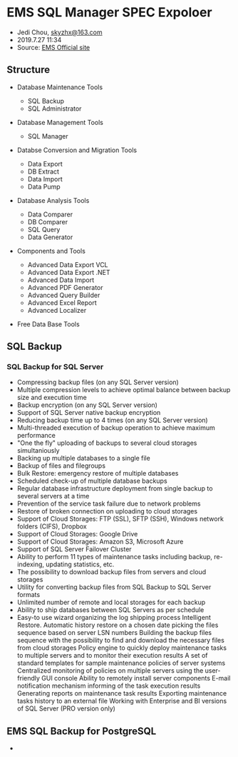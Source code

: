 # EMS SQL Manager SPEC Expoloer

* Jedi Chou, skyzhx@163.com
* 2019.7.27 11:34
* Source: [EMS Official site](https://www.sqlmanager.net/)

## Structure

* Database Maintenance Tools
  * SQL Backup
  * SQL Administrator
  
* Database Management Tools
  * SQL Manager
  
* Databse Conversion and Migration Tools
  * Data Export
  * DB Extract
  * Data Import
  * Data Pump
  
* Database Analysis Tools
  * Data Comparer
  * DB Comparer
  * SQL Query
  * Data Generator
  
* Components and Tools
  * Advanced Data Export VCL
  * Advanced Data Export .NET
  * Advanced Data Import
  * Advanced PDF Generator
  * Advanced Query Builder
  * Advanced Excel Report
  * Advanced Localizer

* Free Data Base Tools

## SQL Backup

### SQL Backup for SQL Server

* Compressing backup files (on any SQL Server version)
* Multiple compression levels to achieve optimal balance between backup size and execution time
* Backup encryption (on any SQL Server version)
* Support of SQL Server native backup encryption
* Reducing backup time up to 4 times (on any SQL Server version)
* Multi-threaded execution of backup operation to achieve maximum performance
* "One the fly" uploading of backups to several cloud storages simultaniously
* Backing up multiple databases to a single file
* Backup of files and filegroups
* Bulk Restore: emergency restore of multiple databases
* Scheduled check-up of multiple database backups
* Regular database infrastructure deployment from single backup to several servers at a time
* Prevention of the service task failure due to network problems
* Restore of broken connection on uploading to cloud storages
* Support of Cloud Storages: FTP (SSL), SFTP (SSH), Windows network folders (CIFS), Dropbox
* Support of Cloud Storages: Google Drive
* Support of Cloud Storages: Amazon S3, Microsoft Azure
* Support of SQL Server Failover Cluster
* Ability to perform 11 types of maintenance tasks including backup, re-indexing, updating statistics, etc.
* The possibility to download backup files from servers and cloud storages
* Utility for converting backup files from SQL Backup to SQL Server formats
* Unlimited number of remote and local storages for each backup
* Ability to ship databases between SQL Servers as per schedule
* Easy-to use wizard organizing the log shipping process
Intelligent Restore. Automatic history restore on a chosen date picking the files sequence based on server LSN numbers
Building the backup files sequence with the possibility to find and download the necessary files from cloud storages
Policy engine to quickly deploy maintenance tasks to multiple servers and to monitor their execution results
A set of standard templates for sample maintenance policies of server systems
Centralized monitoring of policies on multiple servers using the user-friendly GUI console
Ability to remotely install server components
E-mail notification mechanism informing of the task execution results
Generating reports on maintenance task results
Exporting maintenance tasks history to an external file
Working with Enterprise and BI versions of SQL Server (PRO version only)

## EMS SQL Backup for PostgreSQL

* 